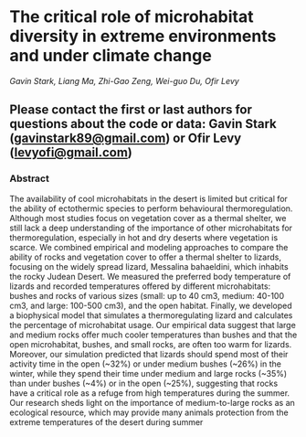 # The critical role of microhabitat diversity in extreme environments and under climate change

_Gavin Stark, Liang Ma, Zhi-Gao Zeng, Wei-guo Du, Ofir Levy_

## Please contact the first or last authors for questions about the code or data: Gavin Stark (gavinstark89@gmail.com) or Ofir Levy (levyofi@gmail.com)

### Abstract
The availability of cool microhabitats in the desert is limited but critical for the ability of ectothermic species to perform behavioural thermoregulation. Although most studies focus on vegetation cover as a thermal shelter, we still lack a deep understanding of the importance of other microhabitats for thermoregulation, especially in hot and dry deserts where vegetation is scarce. We combined empirical and modeling approaches to compare the ability of rocks and vegetation cover to offer a thermal shelter to lizards, focusing on the widely spread lizard, Messalina bahaeldini, which inhabits the rocky Judean Desert. We measured the preferred body temperature of lizards and recorded temperatures offered by different microhabitats: bushes and rocks of various sizes (small: up to 40 cm3, medium: 40-100 cm3, and large: 100-500 cm3), and the open habitat. Finally, we developed a biophysical model that simulates a thermoregulating lizard and calculates the percentage of microhabitat usage. Our empirical data suggest that large and medium rocks offer much cooler temperatures than bushes and that the open microhabitat, bushes, and small rocks, are often too warm for lizards. Moreover, our simulation predicted that lizards should spend most of their activity time in the open (~32%) or under medium bushes (~26%) in the winter, while they spend their time under medium and large rocks (~35%) than under bushes (~4%) or in the open (~25%), suggesting that rocks have a critical role as a refuge from high temperatures during the summer. Our research sheds light on the importance of medium-to-large rocks as an ecological resource, which may provide many animals protection from the extreme temperatures of the desert during summer
